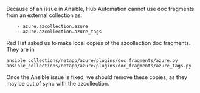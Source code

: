 Because of an issue in Ansible, Hub Automation cannot use doc fragments from an external collection as:
```
    - azure.azcollection.azure
    - azure.azcollection.azure_tags
```

Red Hat asked us to make local copies of the azcollection doc fragments.  They are in
```
ansible_collections/netapp/azure/plugins/doc_fragments/azure.py
ansible_collections/netapp/azure/plugins/doc_fragments/azure_tags.py
```

Once the Ansible issue is fixed, we should remove these copies, as they may be out of sync with the azcollection.
